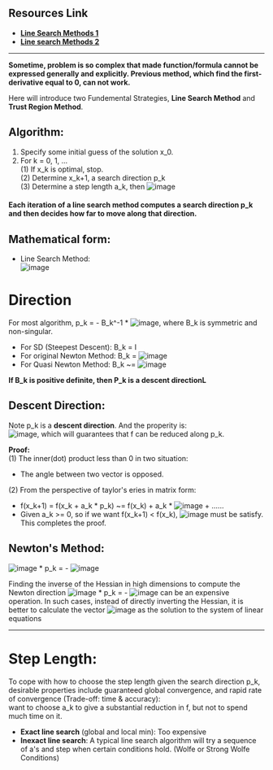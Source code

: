 ## Resources Link
 - [**Line Search Methods 1**](https://optimization.mccormick.northwestern.edu/index.php/Line_search_methods)  
 - [**Line search Methods 2**](https://sites.math.washington.edu/~burke/crs/408/notes/nlp/line.pdf)
___________________________________________________________________________________________________________________________________________________________________________________

**Sometime, problem is so complex that made function/formula cannot be expressed generally and explicitly. Previous method, which find the first-derivative equal to 0, can not work.**   

Here will introduce two Fundemental Strategies, **Line Search Method** and **Trust Region Method**.    

## Algorithm: 
1. Specify some initial guess of the solution x_0.     
2. For k = 0, 1, ...     
    (1) If x_k is optimal, stop.     
    (2) Determine x_k+1, a search direction p_k       
    (3) Determine a step length a_k, then ![image](https://user-images.githubusercontent.com/88390140/131768255-27daccad-65f5-40dc-83fa-bf92ac37d32d.png) 
       
       
#### Each iteration of a line search method computes a search direction p_k and then decides how far to move along that direction.    
      
## Mathematical form:        
 -  Line Search Method:      
![image](https://user-images.githubusercontent.com/88390140/131764100-aa19cf9f-3a73-48bd-a747-3e5b06418faa.png)    

# Direction 

For most algorithm, p_k = - B_k^-1 * ![image](https://user-images.githubusercontent.com/88390140/132270272-0ad70cb8-0f0d-423d-9bd3-f2d32ae8bdb9.png), where B_k is symmetric and non-singular. 

 - For SD (Steepest Descent): B_k = I    
 - For original Newton Method: B_k = ![image](https://user-images.githubusercontent.com/88390140/132270256-caa4aad4-cc40-4878-83ff-295a21191c76.png) 
 - For Quasi Newton Method: B_k ~= ![image](https://user-images.githubusercontent.com/88390140/132270256-caa4aad4-cc40-4878-83ff-295a21191c76.png)  

**If B_k is positive definite, then P_k is a descent directionL**    

## Descent Direction: 
Note p_k is a **descent direction**. And the properity is:       
![image](https://user-images.githubusercontent.com/88390140/131768167-7091d28c-3bea-454e-9e5f-fe4a9f1caec8.png), which will guarantees that f can be reduced along p_k.    
       
**Proof:**      
(1) The inner(dot) product less than 0 in two situation:
 - The angle between two vector is opposed.      

(2) From the perspective of taylor's eries in matrix form:        
 - f(x_k+1) = f(x_k + a_k * p_k) ~= f(x_k) + a_k * ![image](https://user-images.githubusercontent.com/88390140/131769443-ad54a67f-37d9-4c88-9934-87facce87795.png) + ......            
 - Given a_k >= 0, so if we want f(x_k+1) < f(x_k), ![image](https://user-images.githubusercontent.com/88390140/131768167-7091d28c-3bea-454e-9e5f-fe4a9f1caec8.png) must be satisfy. This completes the proof.  

## Newton's Method: 
![image](https://user-images.githubusercontent.com/88390140/132270256-caa4aad4-cc40-4878-83ff-295a21191c76.png) * p_k = - ![image](https://user-images.githubusercontent.com/88390140/132270272-0ad70cb8-0f0d-423d-9bd3-f2d32ae8bdb9.png)

Finding the inverse of the Hessian in high dimensions to compute the Newton direction ![image](https://user-images.githubusercontent.com/88390140/132270256-caa4aad4-cc40-4878-83ff-295a21191c76.png) * p_k = - ![image](https://user-images.githubusercontent.com/88390140/132270272-0ad70cb8-0f0d-423d-9bd3-f2d32ae8bdb9.png)  can be an expensive operation. In such cases, instead of directly inverting the Hessian, it is better to calculate the vector ![image](https://user-images.githubusercontent.com/88390140/132270272-0ad70cb8-0f0d-423d-9bd3-f2d32ae8bdb9.png) as the solution to the system of linear equations

_________________________________________

# Step Length: 

To cope with how to choose the step length given the search direction p_k, desirable properties include guaranteed global convergence, and rapid rate of convergence (Trade-off: time & accuracy):     
want to choose a_k to give a substantial reduction in f, but not to spend much time on it.    
 - **Exact line search** (global and local min): Too expensive
 - **Inexact line search**: A typical line search algorithm will try a sequence of a's and step when certain conditions hold. (Wolfe or Strong Wolfe Conditions) 




